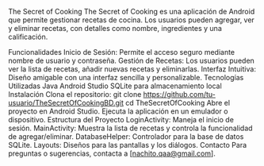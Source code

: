 The Secret of Cooking
The Secret of Cooking es una aplicación de Android que permite gestionar recetas de cocina. Los usuarios pueden agregar, ver y eliminar recetas, con detalles como nombre, ingredientes y una calificación.

Funcionalidades
Inicio de Sesión: Permite el acceso seguro mediante nombre de usuario y contraseña.
Gestión de Recetas: Los usuarios pueden ver la lista de recetas, añadir nuevas recetas y eliminarlas.
Interfaz Intuitiva: Diseño amigable con una interfaz sencilla y personalizable.
Tecnologías Utilizadas
Java
Android Studio
SQLite para almacenamiento local
Instalación
Clona el repositorio:
git clone https://github.com/tu-usuario/TheSecretOfCookingBD.git
cd TheSecretOfCooking
Abre el proyecto en Android Studio.
Ejecuta la aplicación en un emulador o dispositivo.
Estructura del Proyecto
LoginActivity: Maneja el inicio de sesión.
MainActivity: Muestra la lista de recetas y controla la funcionalidad de agregar/eliminar.
DatabaseHelper: Controlador para la base de datos SQLite.
Layouts: Diseños para las pantallas y los diálogos.
Contacto
Para preguntas o sugerencias, contacta a [nachito.qaa@gmail.com].
